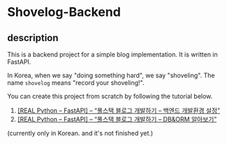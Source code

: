 # Shovelog-Backend

## description

This is a backend project for a simple blog implementation. It is written in FastAPI.

In Korea, when we say "doing something hard", we say "shoveling". The name `shovelog` means "record your shoveling!".

You can create this project from scratch by following the tutorial below.

1. [[REAL Python – FastAPI] – “풀스택 블로그 개발하기 – 백엔드 개발환경 설정”](https://www.gdsanadevlog.com/planguages/real-python-fastapi-%ed%92%80%ec%8a%a4%ed%83%9d-%eb%b8%94%eb%a1%9c%ea%b7%b8-%ea%b0%9c%eb%b0%9c%ed%95%98%ea%b8%b0-%ea%b0%9c%eb%b0%9c%ed%99%98%ea%b2%bd-%ec%84%a4%ec%a0%95/)
2. [[REAL Python – FastAPI] – “풀스택 블로그 개발하기 – DB&ORM 알아보기”](https://www.gdsanadevlog.com/planguages/real-python-fastapi-%ed%92%80%ec%8a%a4%ed%83%9d-%eb%b8%94%eb%a1%9c%ea%b7%b8-%ea%b0%9c%eb%b0%9c%ed%95%98%ea%b8%b0-dborm-%ec%95%8c%ec%95%84%eb%b3%b4%ea%b8%b0/)

(currently only in Korean. and it's not finished yet.)